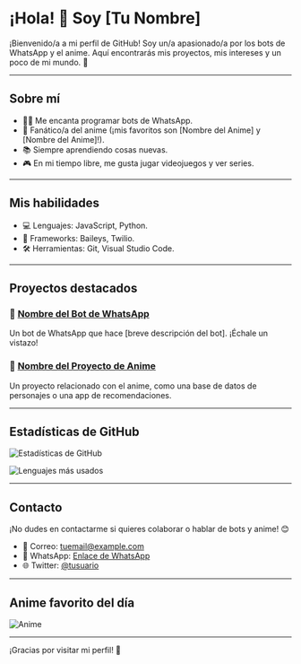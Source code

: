 # ¡Hola! 👋 Soy [Tu Nombre]

¡Bienvenido/a a mi perfil de GitHub! Soy un/a apasionado/a por los bots de WhatsApp y el anime. Aquí encontrarás mis proyectos, mis intereses y un poco de mi mundo. 🌸

---

## **Sobre mí**
- 🧑‍💻 Me encanta programar bots de WhatsApp.
- 🌟 Fanático/a del anime (¡mis favoritos son [Nombre del Anime] y [Nombre del Anime]!).
- 📚 Siempre aprendiendo cosas nuevas.
- 🎮 En mi tiempo libre, me gusta jugar videojuegos y ver series.

---

## **Mis habilidades**
- 💻 Lenguajes: JavaScript, Python.
- 🤖 Frameworks: Baileys, Twilio.
- 🛠 Herramientas: Git, Visual Studio Code.

---

## **Proyectos destacados**
### 🤖 [Nombre del Bot de WhatsApp](enlace_al_repositorio)
Un bot de WhatsApp que hace [breve descripción del bot]. ¡Échale un vistazo!

### 🌸 [Nombre del Proyecto de Anime](enlace_al_repositorio)
Un proyecto relacionado con el anime, como una base de datos de personajes o una app de recomendaciones.

---

## **Estadísticas de GitHub**
![Estadísticas de GitHub](https://github-readme-stats.vercel.app/api?username=tuusuario&show_icons=true&theme=radical)

![Lenguajes más usados](https://github-readme-stats.vercel.app/api/top-langs/?username=tuusuario&layout=compact&theme=radical)

---

## **Contacto**
¡No dudes en contactarme si quieres colaborar o hablar de bots y anime! 😊

- 📧 Correo: [tuemail@example.com](mailto:tuemail@example.com)
- 💬 WhatsApp: [Enlace de WhatsApp](https://wa.me/tunumerodetelefono)
- 🌐 Twitter: [@tusuario](https://twitter.com/tusuario)

---

## **Anime favorito del día**
![Anime](https://media.giphy.com/media/ANb7Yg1vYhxMQ/giphy.gif)

---

¡Gracias por visitar mi perfil! 🎉
